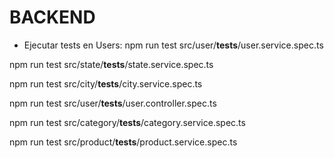 # BACKEND

- Ejecutar tests en Users:
npm run test src/user/__tests__/user.service.spec.ts

npm run test src/state/__tests__/state.service.spec.ts

npm run test src/city/__tests__/city.service.spec.ts

npm run test src/user/__tests__/user.controller.spec.ts

npm run test src/category/__tests__/category.service.spec.ts

npm run test src/product/__tests__/product.service.spec.ts